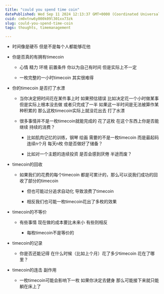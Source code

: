 ```yaml
---
title: "could you spend time coin"
datePublished: Wed Sep 11 2024 12:13:37 GMT+0000 (Coordinated Universal Time)
cuid: cm0xtnw6y000k09l301xx73zk
slug: could-you-spend-time-coin
tags: thoughts, timemanagement

---
```


* 时间像是硬币 但是不是每个人都能够花他
    
* 你是否真的有拥有timecoin
    
    * 心情 精力 环境 前置条件 你以为自己有时间 但是实际上不一定
        
    * 一枚完整的一小时timecoin 其实很难得
        
* 你的timecoin 是否打了水漂
    
    * 当你决定把时间花在某件事上时 如果预估错误 比如决定花一个小时做某事 但是实际上根本没去做 或者只完成了一半 如果这一半时间是无法被算作某种积累的 那么这枚timecoin实际上就没花出去 打了水漂
        
    * 很多事情并不是一枚timecoin就能完成的 花了这枚 在这个东西上你是否能继续 持续的消费？
        
        * 比如肌肉记忆的训练，钢琴 绘画 需要的不是一枚timecoin 而是最起码连续n个月 每天n枚 你是否做好了储备？
            
        * 比如对一个主题的连续投资 是否会感到厌倦 半途而废？
            
* timecoin的回收
    
    * 如果我们的花费的每个timecoin 都是可累计的，那么可以说我们成功的回收了部分的timecoin
        
        * 但也可能过分追求自动化 导致浪费了timecoin
            
        * 相反我们也可能一枚timecoin花出了多枚的效果
            
* timecoin的不等价
    
    * 有些事情 现在做的成本要比未来小 有些则相反
        
        * 每枚timecoin不是等价的
            
* timecoin的记录
    
    * 你是否还能记得 在什么时候（比如上个月）花了多少timecoin 花在了哪里？
        
* timecoin的连击 副作用
    
    * 一枚timecoin可能会影响下一枚 如果你决定去健身 那么可能接下来就只能躺在床上了